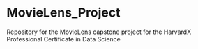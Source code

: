 # MovieLens_Project
Repository for the MovieLens capstone project for the HarvardX Professional Certificate in Data Science 
